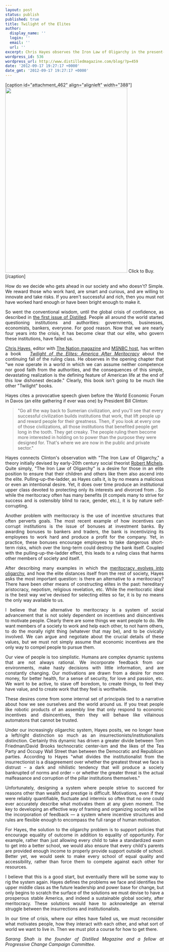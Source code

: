 ```yaml
---
layout: post
status: publish
published: true
title: Twilight of the Elites
author:
  display_name: ''
  login: ''
  email: ''
  url: ''
excerpt: Chris Hayes observes the Iron Law of Oligarchy in the present-day U.S.A.
wordpress_id: 536
wordpress_url: http://www.distilledmagazine.com/blog/?p=459
date: '2012-09-17 19:27:17 +0000'
date_gmt: '2012-09-17 19:27:17 +0000'
---
```

<p>[caption id="attachment_462" align="alignleft" width="388"]<a href="http://distilledmagazine.com/wp-content/uploads/2012/09/ref=sr_1_2?ie=UTF8&amp;qid=1347895833&amp;sr=8-2&amp;keywords=twilight+of+the+elites"><img class="wp-image-462 " title="twilight of the elites" alt="" src="http://distilledmagazine.com/wp-content/uploads/2012/09/twilight-of-the-elites1-673x1024.jpeg" width="388" height="589" /></a> Click to Buy.[/caption]</p>
<p style="text-align: justify;">How do we decide who gets ahead in our society and who doesn't? Simple. We reward those who work hard, are smart and curious, and are willing to innovate and take risks. If you aren't successful and rich, then you must not have worked hard enough or have been bright enough to make it.</p>
<p style="text-align: justify;">So went the conventional wisdom, until the global crisis of confidence, as described in <a href="http://www.distilledmagazine.com">the first issue of Distilled</a>. People all around the world started questioning institutions and authorities: governments, businesses, economists, bankers, everyone. For good reason. Now that we are nearly four years into the crisis, it has become clear that our elite, who govern these institutions, have failed us.</p>
<p style="text-align: justify;"><a href="http://distilledmagazine.com/wp-content/uploads/2012/09/Chris_Hayes_(journalist)">Chris Hayes</a>, editor with <a href="http://distilledmagazine.com/wp-content/uploads/2012/09/www.thenation.com">The Nation magazine</a> and <a href="http://distilledmagazine.com/wp-content/uploads/2012/09/upwithchrishayes.msnbc.com">MSNBC host</a>, has written a book   <em><a href="http://distilledmagazine.com/wp-content/uploads/2012/09/ref=sr_1_2?ie=UTF8&amp;qid=1347895833&amp;sr=8-2&amp;keywords=twilight+of+the+elites">Twilight of the Elites: America After Meritocracy</a> </em>about the continuing fall of the ruling class<em>.</em> He observes in the opening chapter that "we now operate in a world in which we can assume neither competence nor good faith from the authorities, and the consequences of this simple, devastating realization is the defining feature of American life at the end of this low dishonest decade." Clearly, this book isn't going to be much like other "Twilight" books.</p>
<p style="text-align: justify;">Hayes cites a provocative speech given before the World Economic Forum in Davos (an elite gathering if ever was one) by President Bill Clinton:</p>
<blockquote><p>"Go all the way back to Sumerian civilization, and you'll see that every successful civilization builds institutions that work, that lift people up and reward people for their greatness. Then, if you look at every one of those civilizations, all those institutions that benefited people get long in the tooth. They get creaky. The people ruling them become more interested in holding on to power than the purpose they were designed for. That's where we are now in the public and private sector."</p></blockquote>
<p style="text-align: justify;">Hayes connects Clinton's observation with "The Iron Law of Oligarchy," a theory initially devised by early-20th century social theorist <a href="http://distilledmagazine.com/wp-content/uploads/2012/09/Robert_Michels">Robert Michels</a>. Quite simply, "The Iron Law of Oligarchy" is a desire for those in an elite position to ensure that their children and others like them also ascend into the elite. Pulling-up-the-ladder, as Hayes calls it, is by no means a malicious or even an intentional desire. Yet, it does over time produce an institutional upper class devoted to protecting only its interests and divorced from . So while the meritocracy often has many benefits (it compels many to strive for success and is ostensibly blind to race, gender, etc.), it is by nature self-corrupting.</p>
<p style="text-align: justify;">Another problem with meritocracy is the use of incentive structures that often perverts goals. The most recent example of how incentives can corrupt institutions is the issue of bonuses at investment banks. By awarding bonuses to bankers and traders, the bank is incentivizing its employees to work hard and produce a profit for the company. Yet, in practice, these bonuses encourage employees to take dangerous short-term risks, which over the long-term could destroy the bank itself. Coupled with the pulling-up-the-ladder effect, this leads to a ruling class that harms other members of society and itself.</p>
<p style="text-align: justify;">After describing many examples in which the <a href="http://distilledmagazine.com/wp-content/uploads/2012/09/why-elites-fail">meritocracy evolves into oligarchy</a>, and how the elite distances itself from the rest of society, Hayes asks the most important question: is there an alternative to a meritocracy? There have been other means of constructing elites in the past: hereditary aristocracy, nepotism, religious revelation, etc. While the meritocratic ideal is the best way we've devised for selecting elites so far, it is by no means the only way available to us.</p>
<p style="text-align: justify;">I believe that the alternative to meritocracy is a system of social advancement that is not solely dependent on incentives and disincentives to motivate people. Clearly there are some things we want people to do. We want members of a society to work and help each other, to not harm others, to do the morally right thing (whatever that may be), and to be civically involved. We can argue and negotiate about the crucial details of these values, but we must not simply assume that economic incentives are the only way to compel people to pursue them.</p>
<p style="text-align: justify;">Our view of people is too simplistic. Humans are complex dynamic systems that are not always rational. We incorporate feedback from our environments, make hasty decisions with little information, and are constantly changing. Our motivations are drawn from a desire for more money, for better health, for a sense of security, for love and passion, etc. We want to be active, to stave off boredom, to create things, to feel they have value, and to create work that they feel is worthwhile.</p>
<p style="text-align: justify;">These desires come from some internal set of principals tied to a narrative about how we see ourselves and the world around us. If you treat people like robotic products of an assembly line that only respond to economic incentives and disincentives, then they will behave like villainous automatons that cannot be trusted.</p>
<p style="text-align: justify;">Under our increasingly oligarchic system, Hayes posits, we no longer have a left/right distinction so much as an insurrectionists/institutionalists distinction. Certainly this dynamic has driven a greater divide between Tom Friedman/David Brooks technocratic center-ism and the likes of the Tea Party and Occupy Wall Street than between the Democratic and Republican parties. According to Hayes "what divides the institutionalist from the insurrectionist is a disagreement over whether the greatest threat we face is distrust – a dark and nihilistic tendency that will produce a society bankrupted of norms and order – or whether the greater threat is the actual malfeasance and corruption of the pillar institutions themselves."</p>
<p style="text-align: justify;">Unfortunately, designing a system where people strive to succeed for reasons other than wealth and prestige is difficult. Motivations, even if they were reliably quantifiable, fluctuate and intermix so often that no one could ever accurately describe what motivates them at any given moment. The key to developing an effective way of framing and organizing society will be the incorporation of feedback — a system where incentive structures and rules are flexible enough to encompass the full range of human motivation.</p>
<p style="text-align: justify;">For Hayes, the solution to the oligarchy problem is to support policies that encourage equality of outcome in addition to equality of opportunity. For example, rather than just allowing every child to take a standardized exam to get into a better school, we would also ensure that every child's parents are provided enough income to properly provide support outside of school. Better yet, we would seek to make every school of equal quality and accessibility, rather than force them to compete against each other for resources.</p>
<p style="text-align: justify;">I believe that this is a good start, but eventually there will be some way to rig the system again. Hayes defines the problems we face and identifies the upper middle class as the future leadership and power base for change, but only begins to scratch the surface of the solutions we must devise to have a prosperous stable America, and indeed a sustainable global society, after meritocracy. These solutions would have to acknowledge an eternal struggle between the insurrections and institutionalists.</p>
<p style="text-align: justify;">In our time of crisis, where our elites have failed us, we must reconsider what motivates people, how they interact with each other, and what sort of world we want to live in. Then we must plot a course for how to get there.</p>
<p style="text-align: justify;"><em>Sarang Shah is the founder of Distilled Magazine and a fellow at Progressive Change Campaign Committee.</em></p>
